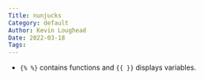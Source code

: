 ```yaml
---
Title: nunjucks
Category: default
Author: Kevin Loughead
Date: 2022-03-18
Tags:
---
```


- `{% %}` contains functions and `{{ }}` displays variables.
